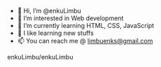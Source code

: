 - 👋 Hi, I’m @enkuLimbu
- 👀 I’m interested in Web development
- 🌱 I’m currently learning HTML, CSS, JavaScript
- 💞️ I like learning new stuffs
- 📫 You can reach me @ limbuenks@gmail.com

enkuLimbu/enkuLimbu
